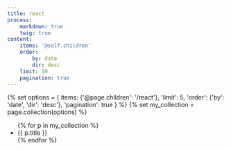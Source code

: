 ```yaml
---
title: react
process:
    markdown: true
    twig: true
content:
    items: '@self.children'
    order:
        by: date
        dir: desc
    limit: 10
    pagination: true
---
```


{% set options = { items: {'@page.children': '/react'}, 'limit': 5, 'order': {'by': 'date', 'dir': 'desc'}, 'pagination': true } %}
{% set my_collection = page.collection(options) %}

<ul>
{% for p in my_collection %}
<li>{{ p.title }}</li>
{% endfor %}
</ul>